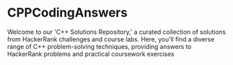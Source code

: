 # CPPCodingAnswers
Welcome to our 'C++ Solutions Repository,' a curated collection of solutions from HackerRank challenges and course labs. Here, you'll find a diverse range of C++ problem-solving techniques, providing answers to HackerRank problems and practical coursework exercises
